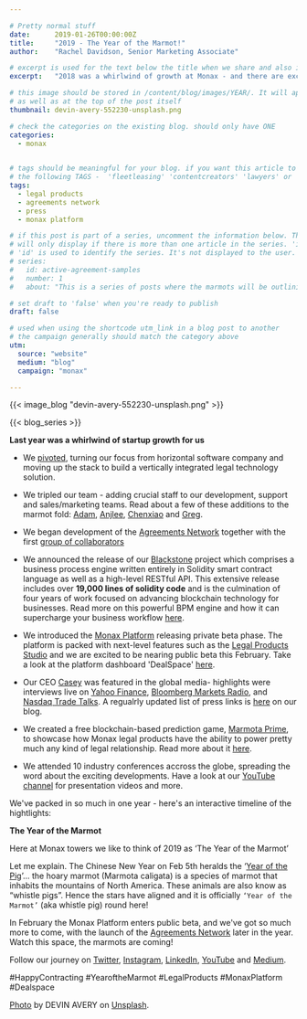 ```yaml
---

# Pretty normal stuff
date:      2019-01-26T00:00:00Z
title:     "2019 - The Year of the Marmot!"
author:    "Rachel Davidson, Senior Marketing Associate"

# excerpt is used for the text below the title when we share and also is the summary of the post on https://monax.io/blog
excerpt:   "2018 was a whirlwind of growth at Monax - and there are exciting times ahead... `#YearoftheMarmot`"

# this image should be stored in /content/blog/images/YEAR/. It will appear as a thumbnail on any listings,
# as well as at the top of the post itself
thumbnail: devin-avery-552230-unsplash.png

# check the categories on the existing blog. should only have ONE
categories:
  - monax
  

# tags should be meaningful for your blog. if you want this article to show on a 'use case' page, you can use
# the following TAGS -  'fleetleasing' 'contentcreators' 'lawyers' or 'corporate'
tags:
  - legal products
  - agreements network
  - press
  - monax platform

# if this post is part of a series, uncomment the information below. The 'article series' box
# will only display if there is more than one article in the series. 'id', 'number' and 'about' all must be present.
# 'id' is used to identify the series. It's not displayed to the user.
# series:
#   id: active-agreement-samples
#   number: 1
#   about: "This is a series of posts where the marmots will be outlining how the Monax Platform and the Agreements Network can be used in harmony to create the legal products of the future."

# set draft to 'false' when you're ready to publish
draft: false

# used when using the shortcode utm_link in a blog post to another
# the campaign generally should match the category above
utm:
  source: "website"
  medium: "blog"
  campaign: "monax"

---
```


<!-- In general the filename below should match thumbnail category above -->
{{< image_blog "devin-avery-552230-unsplash.png" >}}

<!-- if this article is part of a series, related articles will automatically appear here -->
{{< blog_series >}}

<!-- Content markdown here - first title on page is auto generated from title in frontmatter -->

**Last year was a whirlwind of startup growth for us**

- We [pivoted](https://monax.io/blog/2018/04/26/monax-is-pivoting.-heres-why/), turning our focus from horizontal software company and moving up the stack to build a vertically integrated legal technology solution.

- We tripled our team - adding crucial staff to our development, support and sales/marketing teams. Read about a few of these additions to the marmot fold: [Adam](https://monax.io/blog/2018/10/23/meet-the-marmots-adam-locklin-director-of-partnerships/),  [Anjlee](https://monax.io/blog/2018/09/17/meet-the-marmots-anjlee-khurana-legal-engineer/), [Chenxiao](https://monax.io/blog/2018/10/05/meet-the-marmots-chenxiao-hu-wu-producer-experience-associate/) and [Greg](https://monax.io/blog/2018/10/30/meet-the-marmots-greg-hill-site-reliability-engineer/).

- We began development of the [Agreements Network](https://monax.io/blog/2018/04/27/monax-is-pleased-to-introduce-the-agreements-network/) together with the first [group of collaborators](https://www.forbes.com/sites/sarahhansen/2018/07/26/11-companies-join-agreements-network-to-develop-ethereum-platform-for-lawyers/#31925a5d4aec)

- We announced the release of our [Blackstone](https://github.com/agreements-network/blackstone) project which comprises a business process engine written entirely in Solidity smart contract language as well as a high-level RESTful API. This extensive release includes over **19,000 lines of solidity code** and is the culmination of four years of work focused on advancing blockchain technology for businesses. Read more on this powerful BPM engine and how it can supercharge your business workflow [here](https://monax.io/blog/2018/09/25/introducing-the-monax-bpmn-engine---the-powerhouse-for-legal-products./).

-  We introduced the [Monax Platform](https://monax.io/blog/2018/12/04/introducing-the-monax-platform---contract-lifecycle-management-for-the-digital-age/) releasing private beta phase. The platform is packed with next-level features such as the [Legal Products Studio](https://monax.io/blog/2018/11/22/introducing-the-monax-legal-product-studio/) and we are excited to be nearing public beta this February. Take a look at the platform dashboard 'DealSpace' [here](https://monax.io/blog/2019/01/21/introducing-the-monax-platform-dashboard---features-overview-vlog/).

- Our CEO [Casey](https://www.linkedin.com/in/compleatang/) was featured in the global media- highlights were interviews live on [Yahoo Finance](https://www.youtube.com/watch?v=l7fGViMPaNE), [Bloomberg Markets Radio](https://monax.io/blog/2018/08/07/ceo-casey-interviewed-live-on-bloomberg-markets-radio/), and [Nasdaq Trade Talks](https://www.youtube.com/watch?v=WLp7L8Zie_k&t=17s). A regualrly updated list of press links is [here](https://monax.io/blog/2018/10/15/monax-in-the-news/) on our blog. 

- We created a free blockchain-based prediction game, [Marmota Prime](https://app.monax.io/marmota-prime), to showcase how Monax legal products have the ability to power pretty much any kind of legal relationship. Read more about it [here](https://monax.io/blog/2018/12/11/introducing-marmota-prime---a-prizewinner-of-a-game/).

- We attended 10 industry conferences accross the globe, spreading the word about the exciting developments. Have a look at our [YouTube channel](https://www.youtube.com/channel/UCTNwr9rWLg3C3gtZolFZDOQ/videos) for presentation videos and more.


We've packed in so much in one year - here's an interactive timeline of the hightlights: 

<script src="https://infograph.venngage.com/js/embed/v1/embed.js" data-vg-id="Yg8EfzAnt4" data-title="Monax.io 2018 highlights " data-w="816" data-h="1056" data-multipage="true"></script>

**The Year of the Marmot**

Here at Monax towers we like to think of 2019 as ‘The Year of the Marmot’

Let me explain. The Chinese New Year on Feb 5th heralds the ‘[Year of the Pig](https://chinesenewyear.net/zodiac/pig/)’... the hoary marmot (Marmota caligata) is a species of marmot that inhabits the mountains of North America. These animals are also know as “whistle pigs”. Hence the stars have aligned and it is officially `‘Year of the Marmot’` (aka whistle pig) round here!  

In February the Monax Platform enters public beta, and we've got so much more to come, with the launch of the [Agreements Network](https://agreements.network) later in the year. Watch this space, the marmots are coming!

Follow our journey on [Twitter](https://twitter.com/monaxHQ?lang=en), [Instagram](https://www.instagram.com/monaxhq/?hl=en), [LinkedIn](https://www.linkedin.com/company/monax/), [YouTube](https://www.youtube.com/channel/UCTNwr9rWLg3C3gtZolFZDOQ/videos) and [Medium](https://medium.com/monaxhq).

#HappyContracting #YearoftheMarmot #LegalProducts #MonaxPlatform #Dealspace

[Photo](https://unsplash.com/photos/u2CBtdDg46E) by DEVIN AVERY on [Unsplash](https://unsplash.com).
